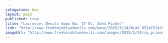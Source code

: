 ```yaml
---
categories: box
layout: post
published: true
title: "Lacrosse: Devils down No. 17 St. John Fisher"
link: "http://www.fredoniabluedevils.com/news/2015/3/24/WLAX_0324152418.aspx"
imageUrl: "http://www.fredoniabluedevils.com/images/2015/3/24/rp_primary_yokopovich_wlax_196.jpg"
---
```



